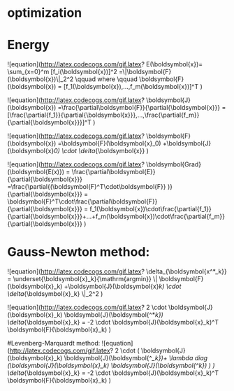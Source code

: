 # optimization
# Energy
![equation](http://latex.codecogs.com/gif.latex? E(\\boldsymbol{x})= \\sum_{x=0}^m [f_i(\\boldsymbol{x})]^2 =\\|\\boldsymbol{F}(\\boldsymbol{x})\\|_2^2 \\qquad where \\qquad  \\boldsymbol{F}(\\boldsymbol{x}) = [f_1(\\boldsymbol{x}),...,f_m(\\boldsymbol{x})]^T )

![equation](http://latex.codecogs.com/gif.latex? \\boldsymbol{J}(\\boldsymbol{x}) =\\frac{\\partial\\boldsymbol{F}}{\\partial{\\boldsymbol{x}}} =  [\\frac{\\partial{f_1}}{\\partial{\\boldsymbol{x}}},...,\\frac{\\partial{f_m}}{\\partial{\\boldsymbol{x}}}]^T  )

![equation](http://latex.codecogs.com/gif.latex? \\boldsymbol{F}(\\boldsymbol{x}) =\\boldsymbol{F}(\\boldsymbol{x}_0) +\\boldsymbol{J}(\\boldsymbol{x}_0) \\cdot \\delta_{\\boldsymbol{x}}  )

![equation](http://latex.codecogs.com/gif.latex? \\boldsymbol{Grad}(\\boldsymbol{E(x)}) = \\frac{\\partial\\boldsymbol{E}}{\\partial{\\boldsymbol{x}}} =\\frac{\\partial{(\\boldsymbol{F}^T\\cdot\\boldsymbol{F}} )}{\\partial{\\boldsymbol{x}}} =  \\boldsymbol{F}^T\\cdot\\frac{\\partial\\boldsymbol{F}}{\\partial{\\boldsymbol{x}}} 
= f_1(\\boldsymbol{x})\\cdot\\frac{\\partial{f_1}}{\\partial{\\boldsymbol{x}}}+...+f_m(\\boldsymbol{x})\\cdot\\frac{\\partial{f_m}}{\\partial{\\boldsymbol{x}}} )

# Gauss-Newton method:
   
   ![equation](http://latex.codecogs.com/gif.latex?  \\delta_{\\boldsymbol{x^*_k}} = \\underset{\\boldsymbol{x}_k}{\\mathrm{argmin}}  \\| \\boldsymbol{F}(\\boldsymbol{x}_k) +\\boldsymbol{J}(\\boldsymbol{x}_k) \\cdot \\delta_{\\boldsymbol{x}_k} \\|_2^2  )
   
  ![equation](http://latex.codecogs.com/gif.latex? 2 \\cdot  \\boldsymbol{J}(\\boldsymbol{x}_k) \\boldsymbol{J}(\\boldsymbol{^*_k}) \\delta_{\\boldsymbol{x}_k}  =  -2 \\cdot \\boldsymbol{J}(\\boldsymbol{x}_k)^T \\boldsymbol{F}(\\boldsymbol{x}_k) )
  
#Levenberg-Marquardt method:
  ![equation](http://latex.codecogs.com/gif.latex? 2 \\cdot  ( \\boldsymbol{J}(\\boldsymbol{x}_k) \\boldsymbol{J}(\\boldsymbol{^*_k})+
  \\lambda diag (\\boldsymbol{J}(\\boldsymbol{x}_k) \\boldsymbol{J}(\\boldsymbol{^*_k}) ) )
  \\delta_{\\boldsymbol{x}_k}  =  -2 \\cdot \\boldsymbol{J}(\\boldsymbol{x}_k)^T \\boldsymbol{F}(\\boldsymbol{x}_k) )
